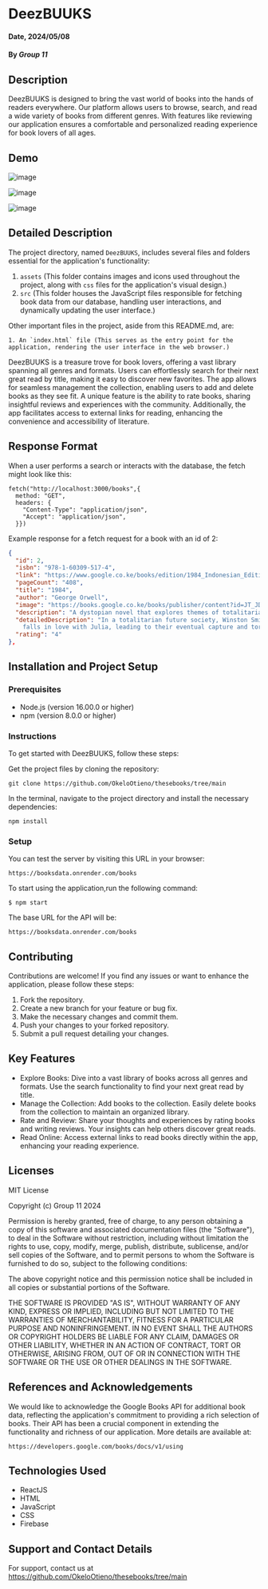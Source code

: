 # DeezBUUKS

#### Date, 2024/05/08

#### By *Group 11*

## Description
DeezBUUKS is designed to bring the vast world of books into the hands of readers everywhere. Our platform allows users to browse, search, and read a wide variety of books from different genres. With features like reviewing our application ensures a comfortable and personalized reading experience for book lovers of all ages.

## Demo
![image](https://github.com/OkeloOtieno/BottomlessCocktails/assets/41443081/e9b90242-2ba5-48cb-8fb2-af0269f69b09)

![image](https://github.com/OkeloOtieno/BottomlessCocktails/assets/41443081/4fd7dfba-f6f6-4338-974f-4adbf0b08d08)

![image](https://github.com/OkeloOtieno/BottomlessCocktails/assets/41443081/86541993-1c9b-4f6a-b1cb-f3941c1a1b6c)


## Detailed Description

The project directory, named `DeezBUUKS`, includes several files and folders essential for the application's functionality:
1. `assets` (This folder contains images and icons used throughout the project, along with  `css` files for the application's visual design.)
2. `src` (This folder houses the JavaScript files responsible for fetching book data from our database, handling user interactions, and dynamically updating the user interface.)

Other important files in the project, aside from this README.md, are:
```
1. An `index.html` file (This serves as the entry point for the application, rendering the user interface in the web browser.)
```
DeezBUUKS is a treasure trove for book lovers, offering a vast library spanning all genres and formats. Users can effortlessly search for their next great read by title, making it easy to discover new favorites. The app allows for seamless management the collection, enabling users to add and delete books as they see fit. A unique feature is the ability to rate books, sharing insightful reviews and experiences with the community. Additionally, the app facilitates access to external links for reading, enhancing the convenience and accessibility of literature. 

## Response Format
When a user performs a search or interacts with the database, the fetch might look like this:
```
fetch("http://localhost:3000/books",{
  method: "GET",
  headers: {
    "Content-Type": "application/json",
    "Accept": "application/json",
  }})
```
Example response for a fetch request for a book with an id of 2:
```json
{
  "id": 2,
  "isbn": "978-1-60309-517-4",
  "link": "https://www.google.co.ke/books/edition/1984_Indonesian_Edition/JT_JDAAAQBAJ?hl=en&gbpv=0",
  "pageCount": "408",
  "title": "1984",
  "author": "George Orwell",
  "image": "https://books.google.co.ke/books/publisher/content?id=JT_JDAAAQBAJ&pg=PP1&img=1&zoom=3&hl=en&bul=1&sig=ACfU3U2MsxEnlYvYoweHkHNtYR5CpLNAOA&w=1280",
  "description": "A dystopian novel that explores themes of totalitarianism, propaganda, and individualism.",
  "detailedDescription": "In a totalitarian future society, Winston Smith works for the Party, rewriting history to fit its propaganda. As he begins to rebel against the oppressive regime, he 
    falls in love with Julia, leading to their eventual capture and torture. Orwell's dystopian masterpiece warns of the dangers of totalitarianism, surveillance, and the manipulation of truth",
  "rating": "4"
},
   ```

## Installation and Project Setup

### Prerequisites
- Node.js (version 16.00.0 or higher)
- npm (version 8.0.0 or higher)

### Instructions
To get started with DeezBUUKS, follow these steps:

Get the project files by cloning the repository:
```
git clone https://github.com/OkeloOtieno/thesebooks/tree/main
```
In the terminal, navigate to the project directory and install the necessary dependencies:
```
npm install
```
### Setup
You can test the server by visiting this URL in your browser:
```
https://booksdata.onrender.com/books
```
To start using the application,run the following command:
```console
$ npm start
```

The base URL for the API will be:
```
https://booksdata.onrender.com/books
```

## Contributing
Contributions are welcome! If you find any issues or want to enhance the application, please follow these steps:

1. Fork the repository.
2. Create a new branch for your feature or bug fix.
3. Make the necessary changes and commit them.
4. Push your changes to your forked repository.
5. Submit a pull request detailing your changes.

## Key Features
* Explore Books: Dive into a vast library of books across all genres and formats. Use the search functionality to find your next great read by title.
* Manage the Collection: Add books to the collection. Easily delete books from the collection to maintain an organized library.
* Rate and Review: Share your thoughts and experiences by rating books and writing reviews. Your insights can help others discover great reads.
* Read Online: Access external links to read books directly within the app, enhancing your reading experience.


## Licenses
MIT License

Copyright (c)  Group 11 2024

Permission is hereby granted, free of charge, to any person obtaining a copy of this software and associated documentation files (the "Software"), to deal in the Software without restriction, including without limitation the rights to use, copy, modify, merge, publish, distribute, sublicense, and/or sell copies of the Software, and to permit persons to whom the Software is furnished to do so, subject to the following conditions:

The above copyright notice and this permission notice shall be included in all copies or substantial portions of the Software.

THE SOFTWARE IS PROVIDED "AS IS", WITHOUT WARRANTY OF ANY KIND, EXPRESS OR IMPLIED, INCLUDING BUT NOT LIMITED TO THE WARRANTIES OF MERCHANTABILITY, FITNESS FOR A PARTICULAR PURPOSE AND NONINFRINGEMENT. IN NO EVENT SHALL THE AUTHORS OR COPYRIGHT HOLDERS BE LIABLE FOR ANY CLAIM, DAMAGES OR OTHER LIABILITY, WHETHER IN AN ACTION OF CONTRACT, TORT OR OTHERWISE, ARISING FROM, OUT OF OR IN CONNECTION WITH THE SOFTWARE OR THE USE OR OTHER DEALINGS IN THE SOFTWARE.

## References and Acknowledgements

We would like to acknowledge the Google Books API for additional book data, reflecting the application's commitment to providing a rich selection of books. Their API has been a crucial component in extending the functionality and richness of our application. More details are available at:
```
https://developers.google.com/books/docs/v1/using
```

## Technologies Used
- ReactJS
- HTML
- JavaScript
- CSS
- Firebase


## Support and Contact Details
For support, contact us at https://github.com/OkeloOtieno/thesebooks/tree/main
